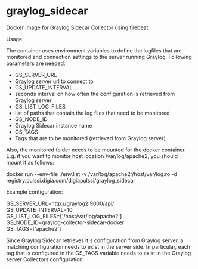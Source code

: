 # graylog_sidecar
Docker image for Graylog Sidecar Collector using filebeat

Usage: 

The container uses environment variables to define the logfiles that are monitored and connection settings to the server running Graylog. Following parameters are needed:

- GS_SERVER_URL
 - Graylog server url to connect to 
- GS_UPDATE_INTERVAL
 - seconds interval on how often the configuration is retrieved from Graylog server
- GS_LIST_LOG_FILES
 - list of paths that contain the log files that need to be monitored
- GS_NODE_ID
 - Graylog Sidecar instance name
- GS_TAGS 
 - Tags that are to be monitored (retrieved from Graylog server)

Also, the monitored folder needs to be mounted for the docker container. E.g. if you want to monitor host location /var/log/apache2, you should mount it as follows:

docker run --env-file ./env.list -v /var/log/apache2:/host/var/log:ro -d registry.pulssi.digia.com/digiapulssi/graylog_sidecar

Example configuration: 

GS_SERVER_URL=http://graylog2:9000/api/  
GS_UPDATE_INTERVAL=10  
GS_LIST_LOG_FILES=['/host/var/log/apache2']  
GS_NODE_ID=graylog-collector-sidecar-docker  
GS_TAGS=['apache2']  

Since Graylog Sidecar retrieves it's configuration from Graylog server, a matching configuration needs to exist in the server side. In particular, each tag that is configured in the GS_TAGS variable needs to exist in the Graylog server Collectors configuration.
